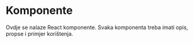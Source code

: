 # Komponente

Ovdje se nalaze React komponente. Svaka komponenta treba imati opis, propse i primjer korištenja.
